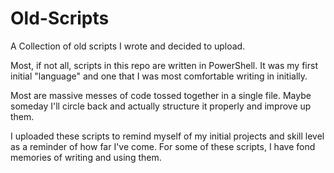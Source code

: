 # Old-Scripts
A Collection of old scripts I wrote and decided to upload.

Most, if not all, scripts in this repo are written in PowerShell.
It was my first initial "language" and one that I was most comfortable writing in initially.

Most are massive messes of code tossed together in a single file. Maybe someday I'll circle back and actually structure it properly and improve up them.

I uploaded these scripts to remind myself of my initial projects and skill level as a reminder of how far I've come.
For some of these scripts, I have fond memories of writing and using them.
